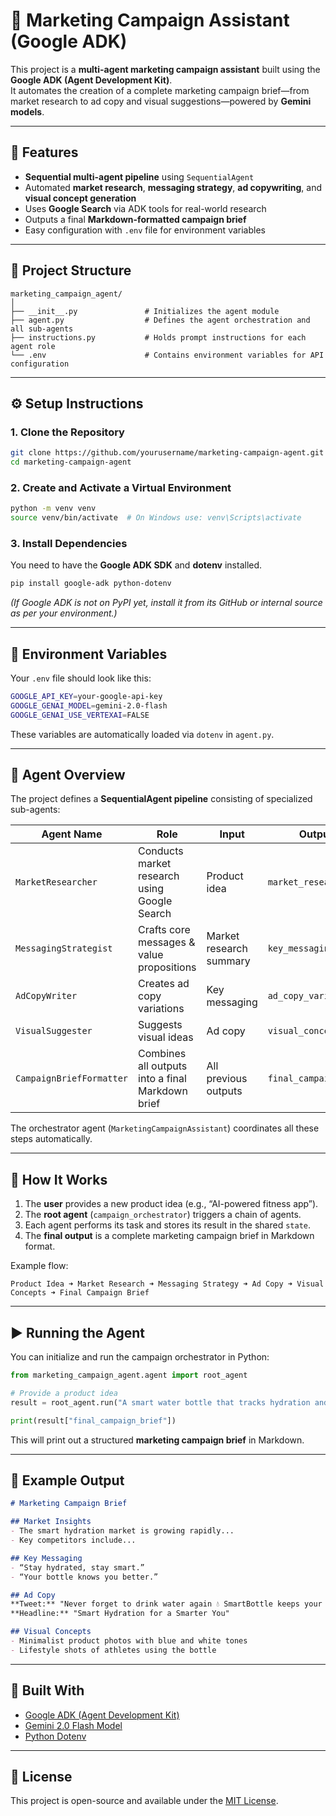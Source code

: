 # 🧠 Marketing Campaign Assistant (Google ADK)

This project is a **multi-agent marketing campaign assistant** built using the **Google ADK (Agent Development Kit)**.  
It automates the creation of a complete marketing campaign brief—from market research to ad copy and visual suggestions—powered by **Gemini models**.

---

## 🚀 Features

- **Sequential multi-agent pipeline** using `SequentialAgent`
- Automated **market research**, **messaging strategy**, **ad copywriting**, and **visual concept generation**
- Uses **Google Search** via ADK tools for real-world research
- Outputs a final **Markdown-formatted campaign brief**
- Easy configuration with `.env` file for environment variables

---

## 🧩 Project Structure

```
marketing_campaign_agent/
│
├── __init__.py               # Initializes the agent module
├── agent.py                  # Defines the agent orchestration and all sub-agents
├── instructions.py           # Holds prompt instructions for each agent role
└── .env                      # Contains environment variables for API configuration
```

---

## ⚙️ Setup Instructions

### 1. Clone the Repository

```bash
git clone https://github.com/yourusername/marketing-campaign-agent.git
cd marketing-campaign-agent
```

### 2. Create and Activate a Virtual Environment

```bash
python -m venv venv
source venv/bin/activate  # On Windows use: venv\Scripts\activate
```

### 3. Install Dependencies

You need to have the **Google ADK SDK** and **dotenv** installed.

```bash
pip install google-adk python-dotenv
```

*(If Google ADK is not on PyPI yet, install it from its GitHub or internal source as per your environment.)*

---

## 🔑 Environment Variables

Your `.env` file should look like this:

```bash
GOOGLE_API_KEY=your-google-api-key
GOOGLE_GENAI_MODEL=gemini-2.0-flash
GOOGLE_GENAI_USE_VERTEXAI=FALSE
```

These variables are automatically loaded via `dotenv` in `agent.py`.

---

## 🧠 Agent Overview

The project defines a **SequentialAgent pipeline** consisting of specialized sub-agents:

| Agent Name | Role | Input | Output Key |
|-------------|------|--------|-------------|
| `MarketResearcher` | Conducts market research using Google Search | Product idea | `market_research_summary` |
| `MessagingStrategist` | Crafts core messages & value propositions | Market research summary | `key_messaging` |
| `AdCopyWriter` | Creates ad copy variations | Key messaging | `ad_copy_variations` |
| `VisualSuggester` | Suggests visual ideas | Ad copy | `visual_concepts` |
| `CampaignBriefFormatter` | Combines all outputs into a final Markdown brief | All previous outputs | `final_campaign_brief` |

The orchestrator agent (`MarketingCampaignAssistant`) coordinates all these steps automatically.

---

## 🧰 How It Works

1. The **user** provides a new product idea (e.g., “AI-powered fitness app”).
2. The **root agent** (`campaign_orchestrator`) triggers a chain of agents.
3. Each agent performs its task and stores its result in the shared `state`.
4. The **final output** is a complete marketing campaign brief in Markdown format.

Example flow:

```
Product Idea ➜ Market Research ➜ Messaging Strategy ➜ Ad Copy ➜ Visual Concepts ➜ Final Campaign Brief
```

---

## ▶️ Running the Agent

You can initialize and run the campaign orchestrator in Python:

```python
from marketing_campaign_agent.agent import root_agent

# Provide a product idea
result = root_agent.run("A smart water bottle that tracks hydration and sends reminders")

print(result["final_campaign_brief"])
```

This will print out a structured **marketing campaign brief** in Markdown.

---

## 🧪 Example Output

```markdown
# Marketing Campaign Brief

## Market Insights
- The smart hydration market is growing rapidly...
- Key competitors include...

## Key Messaging
- “Stay hydrated, stay smart.”
- “Your bottle knows you better.”

## Ad Copy
**Tweet:** "Never forget to drink water again 💧 SmartBottle keeps your hydration on track!"
**Headline:** "Smart Hydration for a Smarter You"

## Visual Concepts
- Minimalist product photos with blue and white tones
- Lifestyle shots of athletes using the bottle
```

---

## 🧱 Built With

- [Google ADK (Agent Development Kit)](https://github.com/google/adk)
- [Gemini 2.0 Flash Model](https://cloud.google.com/vertex-ai/generative-ai/docs/models)
- [Python Dotenv](https://pypi.org/project/python-dotenv/)

---

## 📄 License

This project is open-source and available under the [MIT License](LICENSE).
